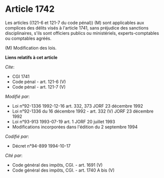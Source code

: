 # Article 1742

Les articles ((121-6 et 121-7 du code pénal)) (M) sont applicables aux complices des délits visés à l'article 1741, sans
préjudice des sanctions disciplinaires, s'ils sont officiers publics ou ministériels, experts-comptables ou comptables
agréés.

(M) Modification des lois.

**Liens relatifs à cet article**

_Cite_:

  - CGI 1741
  - Code pénal - art. 121-6 (V)
  - Code pénal - art. 121-7 (V)

_Modifié par_:

  - Loi n°92-1336 1992-12-16 art. 332, 373 JORF 23 décembre 1992
  - Loi n°92-1336 du 16 décembre 1992 - art. 332 (V) JORF 23 décembre 1992
  - Loi n°93-913 1993-07-19 art. 1 JORF 20 juillet 1993
  - Modifications incorporées dans l'édition du 2 septembre 1994

_Codifié par_:

  - Décret n°94-899 1994-10-17

_Cité par_:

  - Code général des impôts, CGI. - art. 1691 (V)
  - Code général des impôts, CGI. - art. 1740 A bis (V)
